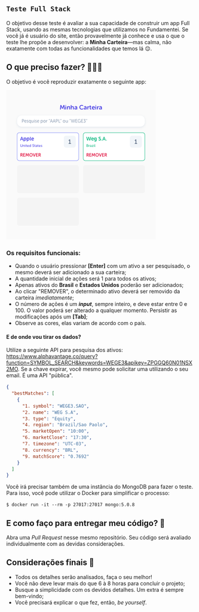 ## `Teste Full Stack`

O objetivo desse teste é avaliar a sua capacidade de construir um app Full Stack, usando as mesmas tecnologias que utilizamos no Fundamentei. Se você já é usuário do site, então provavelmente já conhece e usa o que o teste lhe propõe a desenvolver: a **Minha Carteira**—mas calma, não exatamente com todas as funcionalidades que temos lá 😌.

## O que preciso fazer? 👨🏻‍🏫

O objetivo é você reproduzir exatamente o seguinte app:

![Minha Carteira](./Minha%20Carteira@1.png)

### Os requisitos funcionais:

- Quando o usuário pressionar **[Enter]** com um ativo a ser pesquisado, o mesmo deverá ser adicionado a sua carteira;
- A quantidade inicial de ações será 1 para todos os ativos;
- Apenas ativos do **Brasil** e **Estados Unidos** poderão ser adicionados;
- Ao clicar "REMOVER", o determinado ativo deverá ser removido da carteira _imediatamente_;
- O número de ações é um **_input_**, sempre inteiro, e deve estar entre 0 e 100. O valor poderá ser alterado a qualquer momento. Persistir as modificações após um **[Tab]**;
- Observe as cores, elas variam de acordo com o país.

#### E de onde vou tirar os dados?

Utilize a seguinte API para pesquisa dos ativos: https://www.alphavantage.co/query?function=SYMBOL_SEARCH&keywords=WEGE3&apikey=ZPGGQ60N01NSX2MO. Se a chave expirar, você mesmo pode solicitar uma utilizando o seu email. É uma API "pública".

```JSON
{
  "bestMatches": [
    {
      "1. symbol": "WEGE3.SAO",
      "2. name": "WEG S.A",
      "3. type": "Equity",
      "4. region": "Brazil/Sao Paolo",
      "5. marketOpen": "10:00",
      "6. marketClose": "17:30",
      "7. timezone": "UTC-03",
      "8. currency": "BRL",
      "9. matchScore": "0.7692"
    }
  ]
}
```

Você irá precisar também de uma instância do MongoDB para fazer o teste. Para isso, você pode utilizar o Docker para
simplificar o processo:

```SH
$ docker run -it --rm -p 27017:27017 mongo:5.0.8
```

## E como faço para entregar meu código? 🤔

Abra uma _Pull Request_ nesse mesmo repositório. Seu código será avaliado individualmente com as devidas considerações.

## Considerações finais 🚀

- Todos os detalhes serão analisados, faça o seu melhor!
- Você não deve levar mais do que 6 à 8 horas para concluir o projeto;
- Busque a simplicidade com os devidos detalhes. Um extra é sempre bem-vindo;
- Você precisará explicar o que fez, então, _be yourself_.
